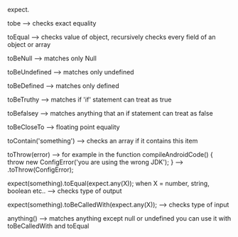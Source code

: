 expect.

tobe 
--> checks exact equality

toEqual 
--> checks value of object,  recursively checks every field of an object or array

toBeNull --> matches only Null

toBeUndefined --> matches only undefined

toBeDefined --> matches only defined 

toBeTruthy --> matches if 'if' statement can 
treat as true

toBefalsey --> matches anything that an if statement can treat as false

toBeCloseTo --> floating point equality

toContain('something') --> checks an array if it contains this item

toThrow(error) --> 
for example in the function compileAndroidCode() {
    throw new ConfigError('you are using the wrong JDK');
}
--> .toThrow(ConfigError);

expect(something).toEqual(expect.any(X));
when X = number, string, boolean etc..
--> checks type of output

expect(something).toBeCalledWith(expect.any(X));
--> checks type of input

anything()
--> matches anything except null or undefined
you can use it with toBeCalledWith and toEqual

